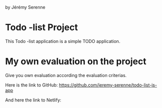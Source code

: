 by Jérémy Serenne

# Todo -list Project

This Todo -list application is a simple TODO application.

# My own evaluation on the project

Give you own evaluation according the evaluation criterias.

Here is the link to GitHub: https://github.com/jeremy-serenne/todo-list-js-app

And here the link to Netlify: 